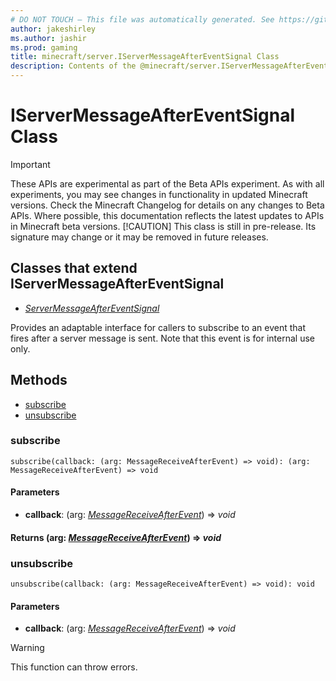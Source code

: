 ```yaml
---
# DO NOT TOUCH — This file was automatically generated. See https://github.com/mojang/minecraftapidocsgenerator to modify descriptions, examples, etc.
author: jakeshirley
ms.author: jashir
ms.prod: gaming
title: minecraft/server.IServerMessageAfterEventSignal Class
description: Contents of the @minecraft/server.IServerMessageAfterEventSignal class.
---
```

# IServerMessageAfterEventSignal Class
>[!IMPORTANT]
>These APIs are experimental as part of the Beta APIs experiment. As with all experiments, you may see changes in functionality in updated Minecraft versions. Check the Minecraft Changelog for details on any changes to Beta APIs. Where possible, this documentation reflects the latest updates to APIs in Minecraft beta versions.
> [!CAUTION]
> This class is still in pre-release.  Its signature may change or it may be removed in future releases.

## Classes that extend IServerMessageAfterEventSignal
- [*ServerMessageAfterEventSignal*](ServerMessageAfterEventSignal.md)

Provides an adaptable interface for callers to subscribe to an event that fires after a server message is sent. Note that this event is for internal use only.

## Methods
- [subscribe](#subscribe)
- [unsubscribe](#unsubscribe)

### **subscribe**
`
subscribe(callback: (arg: MessageReceiveAfterEvent) => void): (arg: MessageReceiveAfterEvent) => void
`

#### **Parameters**
- **callback**: (arg: [*MessageReceiveAfterEvent*](MessageReceiveAfterEvent.md)) => *void*

#### **Returns** (arg: [*MessageReceiveAfterEvent*](MessageReceiveAfterEvent.md)) => *void*

### **unsubscribe**
`
unsubscribe(callback: (arg: MessageReceiveAfterEvent) => void): void
`

#### **Parameters**
- **callback**: (arg: [*MessageReceiveAfterEvent*](MessageReceiveAfterEvent.md)) => *void*

> [!WARNING]
> This function can throw errors.
